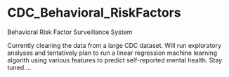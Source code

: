# CDC_Behavioral_RiskFactors
Behavioral Risk Factor Surveillance System

Currently cleaning the data from a large CDC dataset. Will run exploratory analyses and tentatively plan to run a linear regression machine learning algorith using various features to predict self-reported mental health. Stay tuned....
